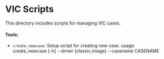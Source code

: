 VIC Scripts
===========

This directory includes scripts for managing VIC cases.

#### Tools:

- `create_newcase`: Setup script for creating new case.
        usage: create_newcase [-h] --driver {classic,image} --casename CASENAME

